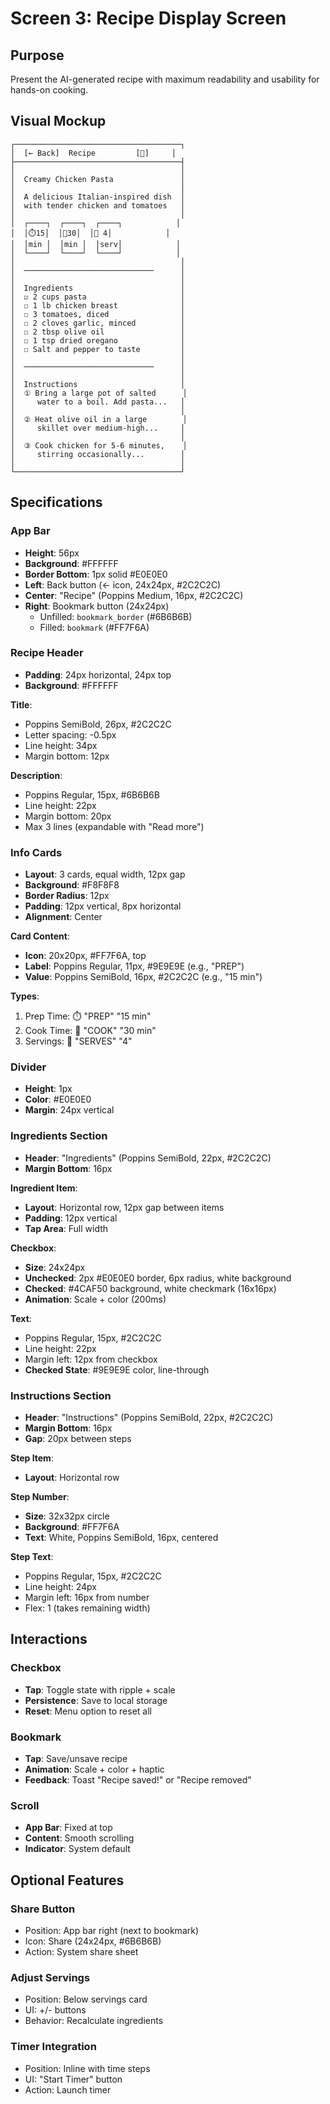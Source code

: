 # Screen 3: Recipe Display Screen

## Purpose
Present the AI-generated recipe with maximum readability and usability for hands-on cooking.

## Visual Mockup

```
┌─────────────────────────────────────┐
│  [← Back]  Recipe         [🔖]     │
├─────────────────────────────────────┤
│                                     │
│  Creamy Chicken Pasta               │
│                                     │
│  A delicious Italian-inspired dish  │
│  with tender chicken and tomatoes   │
│                                     │
│  ┌────┐  ┌────┐  ┌────┐            │
│  │⏱️15│  │🍳30│  │👥 4│            │
│  │min │  │min │  │serv│            │
│  └────┘  └────┘  └────┘            │
│                                     │
│  ─────────────────────────────      │
│                                     │
│  Ingredients                        │
│  ☑ 2 cups pasta                     │
│  ☐ 1 lb chicken breast              │
│  ☐ 3 tomatoes, diced                │
│  ☐ 2 cloves garlic, minced          │
│  ☐ 2 tbsp olive oil                 │
│  ☐ 1 tsp dried oregano              │
│  ☐ Salt and pepper to taste         │
│                                     │
│  ─────────────────────────────      │
│                                     │
│  Instructions                       │
│  ① Bring a large pot of salted      │
│     water to a boil. Add pasta...   │
│                                     │
│  ② Heat olive oil in a large        │
│     skillet over medium-high...     │
│                                     │
│  ③ Cook chicken for 5-6 minutes,    │
│     stirring occasionally...        │
│                                     │
└─────────────────────────────────────┘
```

## Specifications

### App Bar
- **Height**: 56px
- **Background**: #FFFFFF
- **Border Bottom**: 1px solid #E0E0E0
- **Left**: Back button (← icon, 24x24px, #2C2C2C)
- **Center**: "Recipe" (Poppins Medium, 16px, #2C2C2C)
- **Right**: Bookmark button (24x24px)
  - Unfilled: `bookmark_border` (#6B6B6B)
  - Filled: `bookmark` (#FF7F6A)

### Recipe Header
- **Padding**: 24px horizontal, 24px top
- **Background**: #FFFFFF

**Title**:
- Poppins SemiBold, 26px, #2C2C2C
- Letter spacing: -0.5px
- Line height: 34px
- Margin bottom: 12px

**Description**:
- Poppins Regular, 15px, #6B6B6B
- Line height: 22px
- Margin bottom: 20px
- Max 3 lines (expandable with "Read more")

### Info Cards
- **Layout**: 3 cards, equal width, 12px gap
- **Background**: #F8F8F8
- **Border Radius**: 12px
- **Padding**: 12px vertical, 8px horizontal
- **Alignment**: Center

**Card Content**:
- **Icon**: 20x20px, #FF7F6A, top
- **Label**: Poppins Regular, 11px, #9E9E9E (e.g., "PREP")
- **Value**: Poppins SemiBold, 16px, #2C2C2C (e.g., "15 min")

**Types**:
1. Prep Time: ⏱️ "PREP" "15 min"
2. Cook Time: 🍳 "COOK" "30 min"
3. Servings: 👥 "SERVES" "4"

### Divider
- **Height**: 1px
- **Color**: #E0E0E0
- **Margin**: 24px vertical

### Ingredients Section
- **Header**: "Ingredients" (Poppins SemiBold, 22px, #2C2C2C)
- **Margin Bottom**: 16px

**Ingredient Item**:
- **Layout**: Horizontal row, 12px gap between items
- **Padding**: 12px vertical
- **Tap Area**: Full width

**Checkbox**:
- **Size**: 24x24px
- **Unchecked**: 2px #E0E0E0 border, 6px radius, white background
- **Checked**: #4CAF50 background, white checkmark (16x16px)
- **Animation**: Scale + color (200ms)

**Text**:
- Poppins Regular, 15px, #2C2C2C
- Line height: 22px
- Margin left: 12px from checkbox
- **Checked State**: #9E9E9E color, line-through

### Instructions Section
- **Header**: "Instructions" (Poppins SemiBold, 22px, #2C2C2C)
- **Margin Bottom**: 16px
- **Gap**: 20px between steps

**Step Item**:
- **Layout**: Horizontal row

**Step Number**:
- **Size**: 32x32px circle
- **Background**: #FF7F6A
- **Text**: White, Poppins SemiBold, 16px, centered

**Step Text**:
- Poppins Regular, 15px, #2C2C2C
- Line height: 24px
- Margin left: 16px from number
- Flex: 1 (takes remaining width)

## Interactions

### Checkbox
- **Tap**: Toggle state with ripple + scale
- **Persistence**: Save to local storage
- **Reset**: Menu option to reset all

### Bookmark
- **Tap**: Save/unsave recipe
- **Animation**: Scale + color + haptic
- **Feedback**: Toast "Recipe saved!" or "Recipe removed"

### Scroll
- **App Bar**: Fixed at top
- **Content**: Smooth scrolling
- **Indicator**: System default

## Optional Features

### Share Button
- Position: App bar right (next to bookmark)
- Icon: Share (24x24px, #6B6B6B)
- Action: System share sheet

### Adjust Servings
- Position: Below servings card
- UI: +/- buttons
- Behavior: Recalculate ingredients

### Timer Integration
- Position: Inline with time steps
- UI: "Start Timer" button
- Action: Launch timer
